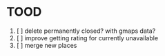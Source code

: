 # TOOD

1. [ ] delete permanently closed? with gmaps data?
2. [ ] improve getting rating for currently unavailable
3. [ ] merge new places
